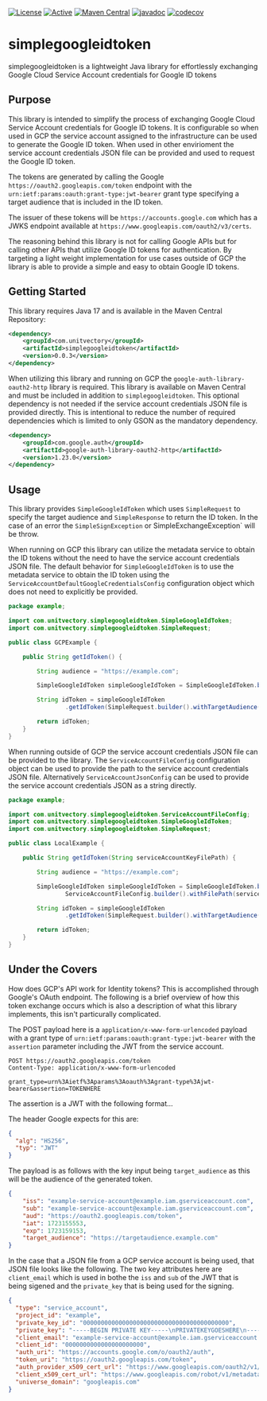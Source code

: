[![License](https://img.shields.io/badge/License-Apache%202.0-blue.svg)](https://opensource.org/licenses/Apache-2.0) [![Active](https://img.shields.io/badge/Status-Active-green)](https://guide.unitvectorylabs.com/bestpractices/status/#active) [![Maven Central](https://img.shields.io/maven-central/v/com.unitvectory/simplegoogleidtoken)](https://central.sonatype.com/artifact/com.unitvectory/simplegoogleidtoken) [![javadoc](https://javadoc.io/badge2/com.unitvectory/simplegoogleidtoken/javadoc.svg)](https://javadoc.io/doc/com.unitvectory/simplegoogleidtoken) [![codecov](https://codecov.io/gh/UnitVectorY-Labs/simplegoogleidtoken/graph/badge.svg?token=V8Uy1YGU2u)](https://codecov.io/gh/UnitVectorY-Labs/simplegoogleidtoken)

# simplegoogleidtoken

simplegoogleidtoken is a lightweight Java library for effortlessly exchanging Google Cloud Service Account credentials for Google ID tokens

## Purpose

This library is intended to simplify the process of exchanging Google Cloud Service Account credentials for Google ID tokens. It is configurable so when used in GCP the service account assigned to the infrastructure can be used to generate the Google ID token.  When used in other envirioment the service account credentials JSON file can be provided and used to request the Google ID token.

The tokens are generated by calling the Google `https://oauth2.googleapis.com/token` endpoint with the `urn:ietf:params:oauth:grant-type:jwt-bearer` grant type specifying a target audience that is included in the ID token.

The issuer of these tokens will be `https://accounts.google.com` which has a JWKS endpoint available at `https://www.googleapis.com/oauth2/v3/certs`.

The reasoning behind this library is not for calling Google APIs but for calling other APIs that utilize Google ID tokens for authentication.  By targeting a light weight implementation for use cases outside of GCP the library is able to provide a simple and easy to obtain Google ID tokens.

## Getting Started

This library requires Java 17 and is available in the Maven Central Repository:

```xml
<dependency>
    <groupId>com.unitvectory</groupId>
    <artifactId>simplegoogleidtoken</artifactId>
    <version>0.0.3</version>
</dependency>
```

When utilizing this library and running on GCP the `google-auth-library-oauth2-http` library is required.  This library is available on Maven Central and must be included in addition to `simplegoogleidtoken`. This optional dependency is not needed if the service account credentials JSON file is provided directly.  This is intentional to reduce the number of required dependencies which is limited to only GSON as the mandatory dependency.

```xml
<dependency>
    <groupId>com.google.auth</groupId>
    <artifactId>google-auth-library-oauth2-http</artifactId>
    <version>1.23.0</version>
</dependency>
```

## Usage

This library provides `SimpleGoogleIdToken` which uses `SimpleRequest` to specify the target audience and `SimpleResponse` to return the ID token.  In the case of an error the `SimpleSignException` or SimpleExchangeException` will be throw.

When running on GCP this library can utilize the metadata service to obtain the ID tokens without the need to have the service account credentials JSON file.  The default behavior for `SimpleGoogleIdToken` is to use the metadata service to obtain the ID token using the `ServiceAccountDefaultGoogleCredentialsConfig` configuration object which does not need to explicitly be provided.

```java
package example;

import com.unitvectory.simplegoogleidtoken.SimpleGoogleIdToken;
import com.unitvectory.simplegoogleidtoken.SimpleRequest;

public class GCPExample {

    public String getIdToken() {

        String audience = "https://example.com";

        SimpleGoogleIdToken simpleGoogleIdToken = SimpleGoogleIdToken.builder().build();

        String idToken = simpleGoogleIdToken
                .getIdToken(SimpleRequest.builder().withTargetAudience(audience).build()).getIdToken();

        return idToken;
    }
}
```

When running outside of GCP the service account credentials JSON file can be provided to the library.  The `ServiceAccountFileConfig` configuration object can be used to provide the path to the service account credentials JSON file. Alternatively `ServiceAccountJsonConfig` can be used to provide the service account credentials JSON as a string directly.

```java
package example;

import com.unitvectory.simplegoogleidtoken.ServiceAccountFileConfig;
import com.unitvectory.simplegoogleidtoken.SimpleGoogleIdToken;
import com.unitvectory.simplegoogleidtoken.SimpleRequest;

public class LocalExample {

    public String getIdToken(String serviceAccountKeyFilePath) {

        String audience = "https://example.com";

        SimpleGoogleIdToken simpleGoogleIdToken = SimpleGoogleIdToken.builder().withServiceAccountConfig(
                ServiceAccountFileConfig.builder().withFilePath(serviceAccountKeyFilePath).build()).build();

        String idToken = simpleGoogleIdToken
                .getIdToken(SimpleRequest.builder().withTargetAudience(audience).build()).getIdToken();

        return idToken;
    }
}
```

## Under the Covers

How does GCP's API work for Identity tokens?  This is accomplished through Google's OAuth endpoint.  The following is a brief overview of how this token exchange occurs which is also a description of what this library implements, this isn't particurally complicated.

The POST payload here is a `application/x-www-form-urlencoded` payload with a grant type of `urn:ietf:params:oauth:grant-type:jwt-bearer` with the `assertion` parameter including the JWT from the service account.

```
POST https://oauth2.googleapis.com/token
Content-Type: application/x-www-form-urlencoded

grant_type=urn%3Aietf%3Aparams%3Aoauth%3Agrant-type%3Ajwt-bearer&assertion=TOKENHERE
```

The assertion is a JWT with the following format...

The header Google expects for this are:

```json
{
  "alg": "HS256",
  "typ": "JWT"
}
```

The payload is as follows with the key input being `target_audience` as this will be the audience of the generated token.

```json
{
    "iss": "example-service-account@example.iam.gserviceaccount.com",
    "sub": "example-service-account@example.iam.gserviceaccount.com",
    "aud": "https://oauth2.googleapis.com/token",
    "iat": 1723155553,
    "exp": 1723159153,
    "target_audience": "https://targetaudience.example.com"
}
```

In the case that a JSON file from a GCP service account is being used, that JSON file looks like the following.  The two key attributes here are `client_email` which is used in bothe the `iss` and `sub` of the JWT that is being sigened and the `private_key` that is being used for the signing.

```json
{
  "type": "service_account",
  "project_id": "example",
  "private_key_id": "00000000000000000000000000000000000000000",
  "private_key": "-----BEGIN PRIVATE KEY-----\nPRIVATEKEYGOESHERE\n-----END PRIVATE KEY-----\n",
  "client_email": "example-service-account@example.iam.gserviceaccount.com",
  "client_id": "0000000000000000000000",
  "auth_uri": "https://accounts.google.com/o/oauth2/auth",
  "token_uri": "https://oauth2.googleapis.com/token",
  "auth_provider_x509_cert_url": "https://www.googleapis.com/oauth2/v1/certs",
  "client_x509_cert_url": "https://www.googleapis.com/robot/v1/metadata/x509/example-service-account%40example.iam.gserviceaccount.com",
  "universe_domain": "googleapis.com"
}
```
